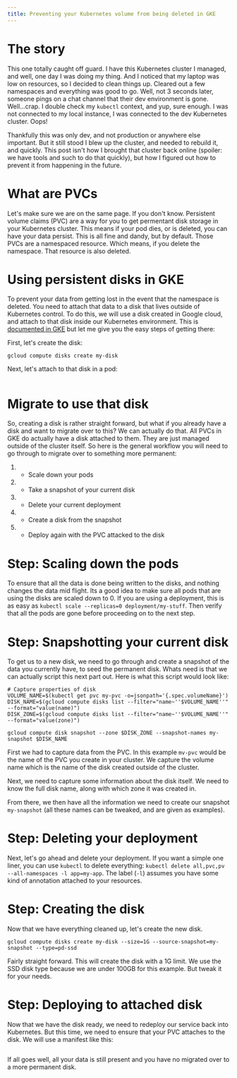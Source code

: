 ```yaml
---
title: Preventing your Kubernetes volume from being deleted in GKE
---
```


# The story

This one totally caught off guard. I have this Kubernetes cluster I managed, and well, one day I was doing my thing. And I noticed that my laptop was low on resources, so I decided to clean things up. Cleared out a few namespaces and everything was good to go. Well, not 3 seconds later, someone pings on a chat channel that their dev environment is gone. Well...crap. I double check my `kubectl` context, and yup, sure enough. I was not connected to my local instance, I was connected to the dev Kubernetes cluster. Oops!

Thankfully this was only dev, and not production or anywhere else important. But it still stood I blew up the cluster, and needed to rebuild it, and quickly. This post isn't how I brought that cluster back online (spoiler: we have tools and such to do that quickly), but how I figured out how to prevent it from happening in the future.

# What are PVCs

Let's make sure we are on the same page. If you don't know. Persistent volume claims (PVC) are a way for you to get permentant disk storage in your Kubernetes cluster. This means if your pod dies, or is deleted, you can have your data persist. This is all fine and dandy, but by default. Those PVCs are a namespaced resource. Which means, if you delete the namespace. That resource is also deleted.

# Using persistent disks in GKE

To prevent your data from getting lost in the event that the namespace is deleted. You need to attach that data to a disk that lives outside of Kubernetes control. To do this, we will use a disk created in Google cloud, and attach to that disk inside our Kubernetes environment. This is [documented in GKE]() but let me give you the easy steps of getting there:

First, let's create the disk:

```
gcloud compute disks create my-disk
```

Next, let's attach to that disk in a pod:

```

```


# Migrate to use that disk

So, creating a disk is rather straight forward, but what if you already have a disk and want to migrate over to this? We can actually do that. All PVCs in GKE do actually have a disk attached to them. They are just managed outside of the cluster itself. So here is the general workflow you will need to go through to migrate over to something more permanent:

1. - Scale down your pods
1. - Take a snapshot of your current disk
1. - Delete your current deployment
1. - Create a disk from the snapshot
1. - Deploy again with the PVC attacked to the disk

# Step: Scaling down the pods

To ensure that all the data is done being written to the disks, and nothing changes the data mid flight. Its a good idea to make sure all pods that are using the disks are scaled down to 0. If you are using a deployment, this is as easy as `kubectl scale --replicas=0 deployment/my-stuff`. Then verify that all the pods are gone before proceeding on to the next step.

# Step: Snapshotting your current disk

To get us to a new disk, we need to go through and create a snapshot of the data you currently have, to seed the permanent disk. Whats need is that we can actually script this next part out. Here is what this script would look like:

```
# Capture properties of disk
VOLUME_NAME=$(kubectl get pvc my-pvc -o=jsonpath='{.spec.volumeName}')
DISK_NAME=$(gcloud compute disks list --filter="name~''$VOLUME_NAME''" --format="value(name)")
DISK_ZONE=$(gcloud compute disks list --filter="name~''$VOLUME_NAME''" --format="value(zone)")

gcloud compute disk snapshot --zone $DISK_ZONE --snapshot-names my-snapshot $DISK_NAME
```

First we had to capture data from the PVC. In this example `mv-pvc` would be the name of the PVC you create in your cluster. We capture the volume name which is the name of the disk created outside of the cluster.

Next, we need to capture some information about the disk itself. We need to know the full disk name, along with which zone it was created in.

From there, we then have all the information we need to create our snapshot `my-snapshot` (all these names can be tweaked, and are given as examples).

# Step: Deleting your deployment

Next, let's go ahead and delete your deployment. If you want a simple one liner, you can use `kubectl` to delete everything: `kubectl delete all,pvc,pv --all-namespaces -l app=my-app`. The label (`-l`) assumes you have some kind of annotation attached to your resources.

# Step: Creating the disk

Now that we have everything cleaned up, let's create the new disk.

```
gcloud compute disks create my-disk --size=1G --source-snapshot=my-snapshot --type=pd-ssd
```

Fairly straight forward. This will create the disk with a 1G limit. We use the SSD disk type because we are under 100GB for this example. But tweak it for your needs.

# Step: Deploying to attached disk

Now that we have the disk ready, we need to redeploy our service back into Kubernetes. But this time, we need to ensure that your PVC attaches to the disk. We will use a manifest like this:

```
```

If all goes well, all your data is still present and you have no migrated over to a more permanent disk.
